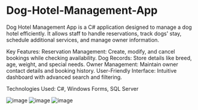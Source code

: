 # Dog-Hotel-Management-App
Dog Hotel Management App is a C# application designed to manage a dog hotel efficiently. It allows staff to handle reservations, track dogs' stay, schedule additional services, and manage owner information.

Key Features:
  Reservation Management: Create, modify, and cancel bookings while checking availability.
  Dog Records: Store details like breed, age, weight, and special needs.
  Owner Management: Maintain owner contact details and booking history.
  User-Friendly Interface: Intuitive dashboard with advanced search and filtering.
  
Technologies Used: C#, Windows Forms, SQL Server

![image](https://github.com/user-attachments/assets/fcd39c61-640e-40e6-af12-9ad39f1fc23e)
![image](https://github.com/user-attachments/assets/8c0ce333-4abc-4b32-9121-859d0b598985)
![image](https://github.com/user-attachments/assets/98f554b4-f5e0-45b6-975f-ed5d1eff66c3)


